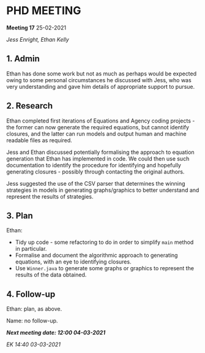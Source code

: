 # PHD MEETING

__Meeting 17__
25-02-2021

_Jess Enright,_
_Ethan Kelly_


## 1. Admin

Ethan has done some work but not as much as perhaps would be expected owing to some personal circumstances he discussed with Jess, who was very understanding and gave him details of appropriate support to pursue.


## 2. Research

Ethan completed first iterations of Equations and Agency coding projects - the former can now generate the required equations, but cannot identify closures, and the latter can run models and output human and machine readable files as required.

Jess and Ethan discussed potentially formalising the approach to equation generation that Ethan has implemented in code. We could then use such documentation to identify the procedure for identifying and hopefully generating closures - possibly through contacting the original authors.

Jess suggested the use of the CSV parser that determines the winning strategies in models in generating graphs/graphics to better understand and represent the results of strategies.


## 3. Plan
Ethan: 
* Tidy up code - some refactoring to do in order to simplify `main` method in particular.
* Formalise and document the algorithmic approach to generating equations, with an eye to identifying closures.
* Use `Winner.java` to generate some graphs or graphics to represent the results of the data obtained.


## 4. Follow-up

Ethan: plan, as above.

Name: no follow-up.


**_Next meeting date: 12:00 04-03-2021_**



_EK 14:40 03-03-2021_
